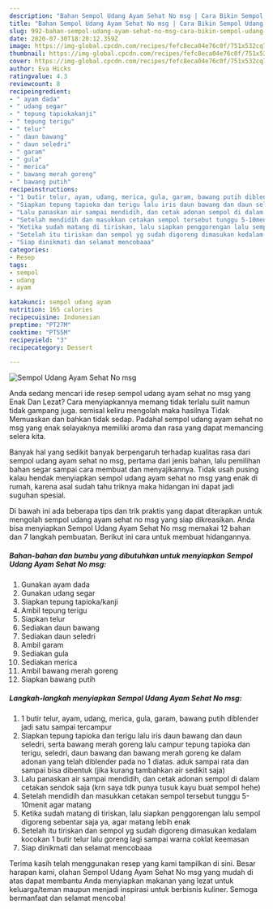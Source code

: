 ```yaml
---
description: "Bahan Sempol Udang Ayam Sehat No msg | Cara Bikin Sempol Udang Ayam Sehat No msg Yang Sempurna"
title: "Bahan Sempol Udang Ayam Sehat No msg | Cara Bikin Sempol Udang Ayam Sehat No msg Yang Sempurna"
slug: 992-bahan-sempol-udang-ayam-sehat-no-msg-cara-bikin-sempol-udang-ayam-sehat-no-msg-yang-sempurna
date: 2020-07-30T18:20:12.359Z
image: https://img-global.cpcdn.com/recipes/fefc8eca04e76c0f/751x532cq70/sempol-udang-ayam-sehat-no-msg-foto-resep-utama.jpg
thumbnail: https://img-global.cpcdn.com/recipes/fefc8eca04e76c0f/751x532cq70/sempol-udang-ayam-sehat-no-msg-foto-resep-utama.jpg
cover: https://img-global.cpcdn.com/recipes/fefc8eca04e76c0f/751x532cq70/sempol-udang-ayam-sehat-no-msg-foto-resep-utama.jpg
author: Eva Hicks
ratingvalue: 4.3
reviewcount: 8
recipeingredient:
- " ayam dada"
- " udang segar"
- " tepung tapiokakanji"
- " tepung terigu"
- " telur"
- " daun bawang"
- " daun seledri"
- " garam"
- " gula"
- " merica"
- " bawang merah goreng"
- " bawang putih"
recipeinstructions:
- "1 butir telur, ayam, udang, merica, gula, garam, bawang putih diblender jadi satu sampai tercampur"
- "Siapkan tepung tapioka dan terigu lalu iris daun bawang dan daun seledri, serta bawang merah goreng lalu campur tepung tapioka dan terigu, seledri, daun bawang dan bawang merah goreng ke dalam adonan yang telah diblender pada no 1 diatas. aduk sampai rata dan sampai bisa dibentuk (jika kurang tambahkan air sedikit saja)"
- "Lalu panaskan air sampai mendidih, dan cetak adonan sempol di dalam cetakan sendok saja (krn saya tdk punya tusuk kayu buat sempol hehe)"
- "Setelah mendidih dan masukkan cetakan sempol tersebut tunggu 5-10menit agar matang"
- "Ketika sudah matang di tiriskan, lalu siapkan penggorengan lalu sempol digoreng sebentar saja ya, agar matang lebih enak"
- "Setelah itu tiriskan dan sempol yg sudah digoreng dimasukan kedalam kocokan 1 butir telur lalu goreng lagi sampai warna coklat keemasan"
- "Siap dinikmati dan selamat mencobaaa"
categories:
- Resep
tags:
- sempol
- udang
- ayam

katakunci: sempol udang ayam 
nutrition: 165 calories
recipecuisine: Indonesian
preptime: "PT27M"
cooktime: "PT55M"
recipeyield: "3"
recipecategory: Dessert

---
```



![Sempol Udang Ayam Sehat No msg](https://img-global.cpcdn.com/recipes/fefc8eca04e76c0f/751x532cq70/sempol-udang-ayam-sehat-no-msg-foto-resep-utama.jpg)

Anda sedang mencari ide resep sempol udang ayam sehat no msg yang Enak Dan Lezat? Cara menyiapkannya memang tidak terlalu sulit namun tidak gampang juga. semisal keliru mengolah maka hasilnya Tidak Memuaskan dan bahkan tidak sedap. Padahal sempol udang ayam sehat no msg yang enak selayaknya memiliki aroma dan rasa yang dapat memancing selera kita.



Banyak hal yang sedikit banyak berpengaruh terhadap kualitas rasa dari sempol udang ayam sehat no msg, pertama dari jenis bahan, lalu pemilihan bahan segar sampai cara membuat dan menyajikannya. Tidak usah pusing kalau hendak menyiapkan sempol udang ayam sehat no msg yang enak di rumah, karena asal sudah tahu triknya maka hidangan ini dapat jadi suguhan spesial.


Di bawah ini ada beberapa tips dan trik praktis yang dapat diterapkan untuk mengolah sempol udang ayam sehat no msg yang siap dikreasikan. Anda bisa menyiapkan Sempol Udang Ayam Sehat No msg memakai 12 bahan dan 7 langkah pembuatan. Berikut ini cara untuk membuat hidangannya.

<!--inarticleads1-->

##### Bahan-bahan dan bumbu yang dibutuhkan untuk menyiapkan Sempol Udang Ayam Sehat No msg:

1. Gunakan  ayam dada
1. Gunakan  udang segar
1. Siapkan  tepung tapioka/kanji
1. Ambil  tepung terigu
1. Siapkan  telur
1. Sediakan  daun bawang
1. Sediakan  daun seledri
1. Ambil  garam
1. Sediakan  gula
1. Sediakan  merica
1. Ambil  bawang merah goreng
1. Siapkan  bawang putih




<!--inarticleads2-->

##### Langkah-langkah menyiapkan Sempol Udang Ayam Sehat No msg:

1. 1 butir telur, ayam, udang, merica, gula, garam, bawang putih diblender jadi satu sampai tercampur
1. Siapkan tepung tapioka dan terigu lalu iris daun bawang dan daun seledri, serta bawang merah goreng lalu campur tepung tapioka dan terigu, seledri, daun bawang dan bawang merah goreng ke dalam adonan yang telah diblender pada no 1 diatas. aduk sampai rata dan sampai bisa dibentuk (jika kurang tambahkan air sedikit saja)
1. Lalu panaskan air sampai mendidih, dan cetak adonan sempol di dalam cetakan sendok saja (krn saya tdk punya tusuk kayu buat sempol hehe)
1. Setelah mendidih dan masukkan cetakan sempol tersebut tunggu 5-10menit agar matang
1. Ketika sudah matang di tiriskan, lalu siapkan penggorengan lalu sempol digoreng sebentar saja ya, agar matang lebih enak
1. Setelah itu tiriskan dan sempol yg sudah digoreng dimasukan kedalam kocokan 1 butir telur lalu goreng lagi sampai warna coklat keemasan
1. Siap dinikmati dan selamat mencobaaa




Terima kasih telah menggunakan resep yang kami tampilkan di sini. Besar harapan kami, olahan Sempol Udang Ayam Sehat No msg yang mudah di atas dapat membantu Anda menyiapkan makanan yang lezat untuk keluarga/teman maupun menjadi inspirasi untuk berbisnis kuliner. Semoga bermanfaat dan selamat mencoba!
